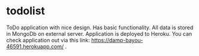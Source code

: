 # todolist

ToDo application with nice design. Has basic functionality. All data is stored in MongoDb on external server. Application is deployed to Heroku.
You can check application out via this link: https://damp-bayou-46591.herokuapp.com/ .
